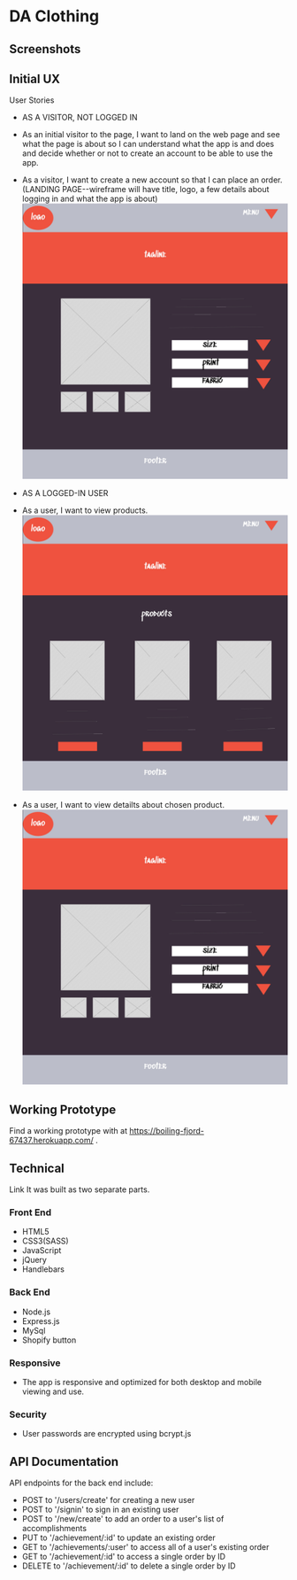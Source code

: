 
# DA Clothing


## Screenshots


## Initial UX
User Stories
* AS A VISITOR, NOT LOGGED IN

* As an initial visitor to the page, I want to land on the web page and see what the page is about so I can understand what the app is and does and decide whether or not to create an account to be able to use the app.
* As a visitor, I want to create a new account so that I can place an order.
(LANDING PAGE--wireframe will have title, logo, a few details about logging in and what the app is about)
![UI Flow handwritten draft](https://github.com/yjalette/justSayDa/blob/master/public/images/wf-product.jpg)

* AS A LOGGED-IN USER
* As a user, I want to view products.
![UI Flow handwritten draft](https://github.com/yjalette/justSayDa/blob/master/public/images/wf-shop.jpg)
* As a user, I want to view detailts about chosen product.
![UI Flow handwritten draft](https://github.com/yjalette/justSayDa/blob/master/public/images/wf-product.jpg)


## Working Prototype
Find a working prototype with at https://boiling-fjord-67437.herokuapp.com/ .

## Technical
Link It was built as two separate parts.

### Front End

* HTML5
* CSS3(SASS)
* JavaScript
* jQuery
* Handlebars

### Back End

* Node.js
* Express.js
* MySql
* Shopify button

### Responsive
* The app is responsive and optimized for both desktop and mobile viewing and use.

### Security
* User passwords are encrypted using bcrypt.js


## API Documentation
API endpoints for the back end include:
* POST to '/users/create' for creating a new user
* POST to '/signin' to sign in an existing user
* POST to '/new/create' to add an order to a user's list of accomplishments
* PUT to '/achievement/:id' to update an existing order
* GET to '/achievements/:user' to access all of a user's existing order
* GET to '/achievement/:id' to access a single order by ID
* DELETE to '/achievement/:id' to delete a single order by ID
